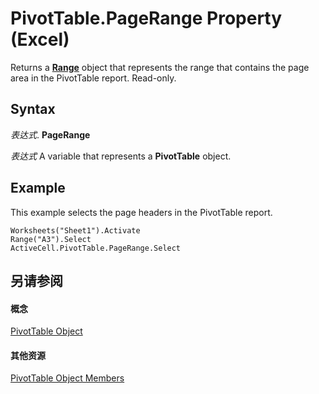 
# PivotTable.PageRange Property (Excel)

Returns a  **[Range](b8207778-0dcc-4570-1234-f130532cc8cd.md)** object that represents the range that contains the page area in the PivotTable report. Read-only.


## Syntax

 _表达式_. **PageRange**

 _表达式_ A variable that represents a **PivotTable** object.


## Example

This example selects the page headers in the PivotTable report.


```
Worksheets("Sheet1").Activate 
Range("A3").Select 
ActiveCell.PivotTable.PageRange.Select
```


## 另请参阅


#### 概念


[PivotTable Object](a9c1d4a0-78a9-f9a6-6daf-91cb63e45842.md)
#### 其他资源


[PivotTable Object Members](http://msdn.microsoft.com/library/8e8d1692-cf32-63c6-a1f6-54ddcc2a4964%28Office.15%29.aspx)